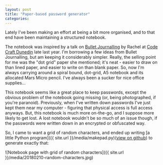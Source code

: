 ```yaml
---
layout: post
title: "Paper-based password generator"
categories:
---
```


Lately I've been making an effort at being a bit more organised, and to that end have been maintaining a structured notebook.

The notebook was inspired by a talk on [Bullet Journalling](http://bulletjournal.com/) by Rachel at [Code Craft Dunedin](https://www.meetup.com/Code-Craft-Dunedin/) late last year. I'm borrowing a few ideas from Bullet Journalling, but am keeping it considerably simpler. Really, the selling point for me was the "dot grid" paper she mentioned; it's neat - easier to draw on than lined paper, and easier to write on than blank paper. So, now I'm always carrying around a spiral bound, dot-grid, A5 notebook and its allocated Mars Micro pencil. I've always been a sucker for nice office supplies...

This notebook seems like a great place to keep passwords, except the obvious problem of the notebook going missing (or, being photographed, if you're paranoid). Previously, when I've written down passwords I've just kept them near my computer - figuring that physical access is full access anyways. But, this notebook is much more on-the-go, and I suppose more likely to get lost. A lost notebook wouldn't be so much of an issue though, if the passwords were written down in an encrypted or obfuscated way.

So, I came to want a grid of random characters, and ended up writing [a little Python program]({{ site.url }}/media/makepad.py)([view on github](https://github.com/ianrrees/ianrrees.github.io/blob/master/media/makepad.py)) to generate exactly that:

![Notebook page with grid of random characters]({{ site.url }}/media/20180210-random-characters.jpg)
